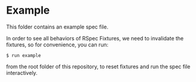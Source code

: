 Example
==================================================

This folder contains an example spec file.

In order to see all behaviors of RSpec Fixtures, we need to invalidate
the fixtures, so for convenience, you can run:

    $ run example

from the root folder of this repository, to reset fixtures and run the
spec file interactively.
